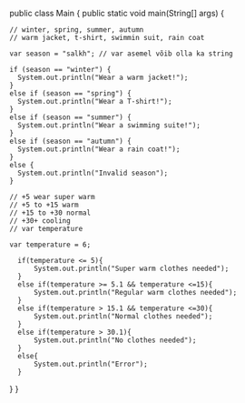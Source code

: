 public class Main {
  public static void main(String[] args) {
    
    // winter, spring, summer, autumn
    // warm jacket, t-shirt, swimmin suit, rain coat

    var season = "salkh"; // var asemel võib olla ka string

    if (season == "winter") {
      System.out.println("Wear a warm jacket!");
    }
    else if (season == "spring") {
      System.out.println("Wear a T-shirt!");
    }
    else if (season == "summer") {
      System.out.println("Wear a swimming suite!");
    }
    else if (season == "autumn") {
      System.out.println("Wear a rain coat!");
    }
    else {
      System.out.println("Invalid season");
    }

    // +5 wear super warm
    // +5 to +15 warm
    // +15 to +30 normal
    // +30+ cooling
    // var temperature

    var temperature = 6;

      if(temperature <= 5){
          System.out.println("Super warm clothes needed");
      }
      else if(temperature >= 5.1 && temperature <=15){
          System.out.println("Regular warm clothes needed");
      }
      else if(temperature > 15.1 && temperature <=30){
          System.out.println("Normal clothes needed");
      }
      else if(temperature > 30.1){
          System.out.println("No clothes needed");
      }
      else{
          System.out.println("Error");
      }
  }
}
